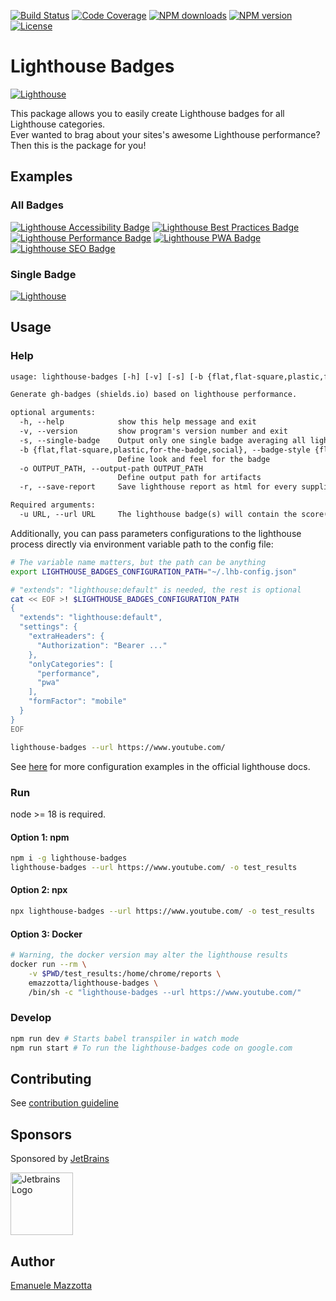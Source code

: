 [![Build Status](https://github.com/emazzotta/lighthouse-badges/workflows/build/badge.svg)](https://github.com/emazzotta/lighthouse-badges/actions)
[![Code Coverage](https://codecov.io/gh/emazzotta/lighthouse-badges/branch/master/graph/badge.svg)](https://github.com/emazzotta/lighthouse-badges/actions)
[![NPM downloads](https://img.shields.io/npm/dt/lighthouse-badges?color=blue)](https://www.npmjs.org/package/lighthouse-badges)
[![NPM version](https://img.shields.io/npm/v/lighthouse-badges.svg)](https://www.npmjs.org/package/lighthouse-badges)
[![License](https://img.shields.io/:license-mit-blue.svg?style=flat)](https://emanuelemazzotta.com/mit-license)

# Lighthouse Badges

[![Lighthouse](./assets/img/lighthouse.svg)](https://github.com/GoogleChrome/lighthouse)

This package allows you to easily create Lighthouse badges for all Lighthouse categories.  
Ever wanted to brag about your sites's awesome Lighthouse performance? Then this is the package for you!  

## Examples

### All Badges

[![Lighthouse Accessibility Badge](./assets/img/scores/lighthouse_accessibility.svg)](https://github.com/emazzotta/lighthouse-badges)
[![Lighthouse Best Practices Badge](./assets/img/scores/lighthouse_best-practices.svg)](https://github.com/emazzotta/lighthouse-badges)
[![Lighthouse Performance Badge](./assets/img/scores/lighthouse_performance.svg)](https://github.com/emazzotta/lighthouse-badges)
[![Lighthouse PWA Badge](./assets/img/scores/lighthouse_pwa.svg)](https://github.com/emazzotta/lighthouse-badges)
[![Lighthouse SEO Badge](./assets/img/scores/lighthouse_seo.svg)](https://github.com/emazzotta/lighthouse-badges)

### Single Badge

[![Lighthouse](./assets/img/scores/lighthouse.svg)](https://github.com/emazzotta/lighthouse-badges)

## Usage

### Help

```txt
usage: lighthouse-badges [-h] [-v] [-s] [-b {flat,flat-square,plastic,for-the-badge,social}] [-o OUTPUT_PATH] [-r] -u URL

Generate gh-badges (shields.io) based on lighthouse performance.

optional arguments:
  -h, --help            show this help message and exit
  -v, --version         show program's version number and exit
  -s, --single-badge    Output only one single badge averaging all lighthouse categories' scores
  -b {flat,flat-square,plastic,for-the-badge,social}, --badge-style {flat,flat-square,plastic,for-the-badge,social}
                        Define look and feel for the badge
  -o OUTPUT_PATH, --output-path OUTPUT_PATH
                        Define output path for artifacts
  -r, --save-report     Save lighthouse report as html for every supplied url

Required arguments:
  -u URL, --url URL     The lighthouse badge(s) will contain the score(s) of all the supplied url
```

Additionally, you can pass parameters configurations to the lighthouse process directly via environment variable path to the config file:

```bash
# The variable name matters, but the path can be anything
export LIGHTHOUSE_BADGES_CONFIGURATION_PATH="~/.lhb-config.json" 

# "extends": "lighthouse:default" is needed, the rest is optional
cat << EOF >! $LIGHTHOUSE_BADGES_CONFIGURATION_PATH
{
  "extends": "lighthouse:default",
  "settings": {
    "extraHeaders": {
      "Authorization": "Bearer ..."
    },
    "onlyCategories": [
      "performance",
      "pwa"
    ],
    "formFactor": "mobile"
  }
}
EOF

lighthouse-badges --url https://www.youtube.com/
```

See [here](https://github.com/GoogleChrome/lighthouse/blob/main/docs/configuration.md) for more configuration examples in the official lighthouse docs.

### Run

node >= 18 is required.

#### Option 1: npm
```bash
npm i -g lighthouse-badges
lighthouse-badges --url https://www.youtube.com/ -o test_results
```

#### Option 2: npx
```bash
npx lighthouse-badges --url https://www.youtube.com/ -o test_results
```

#### Option 3: Docker
```bash
# Warning, the docker version may alter the lighthouse results
docker run --rm \
    -v $PWD/test_results:/home/chrome/reports \
    emazzotta/lighthouse-badges \
    /bin/sh -c "lighthouse-badges --url https://www.youtube.com/"
```

### Develop

```bash
npm run dev # Starts babel transpiler in watch mode
npm run start # To run the lighthouse-badges code on google.com
```

## Contributing

See [contribution guideline](./CONTRIBUTING.md)

## Sponsors

Sponsored by [JetBrains](https://www.jetbrains.com/?from=Lighthouse-Badges)

<a href="https://www.jetbrains.com/?from=Lighthouse-Badges">
  <img alt="Jetbrains Logo" src="./assets/img/jetbrains.svg" height="100">
</a>

## Author

[Emanuele Mazzotta](mailto:hello@mazzotta.me)
